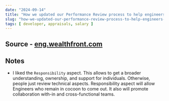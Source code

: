 ```yaml
---
date: "2024-09-14"
title: "How we updated our Performance Review process to help engineers grow"
slug: "how-we-updated-our-performance-review-process-to-help-engineers-grow"
tags: [ developer, appraisals, salary ]
---
```




## Source - [eng.wealthfront.com][1]

## Notes
* I liked the `Responsibility` aspect. This allows to get a broader understanding, ownership, and support for individuals. Otherwise, people just review technical aspects. Responsibility aspect will allow Engineers who remain in cocoon to come out. It also will promote collaboration with-in and cross-functional teams.



  [1]: https://eng.wealthfront.com/2024/09/06/how-we-updated-our-performance-review-process-to-help-engineers-grow/
